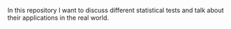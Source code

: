 In this repository I want to discuss different statistical tests and talk about their applications in the real world. 
